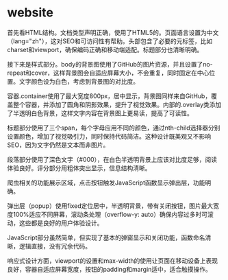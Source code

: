 # website
首先看HTML结构。文档类型声明正确，使用了HTML5的<!DOCTYPE html>。页面语言设置为中文（lang="zh"），这对SEO和可访问性有帮助。头部包含了必要的元标签，比如charset和viewport，确保编码正确和移动端适配。标题部分也清晰明确。

接下来是样式部分。body的背景图使用了GitHub的图片资源，并且设置了no-repeat和cover，这样背景图会自适应屏幕大小，不会重复，同时固定在中心位置。文字颜色设为白色，考虑到背景图的对比度。

容器.container使用了最大宽度800px，居中显示，背景图同样来自GitHub，覆盖整个容器，并添加了圆角和阴影效果，提升了视觉效果。内部的.overlay类添加了半透明白色背景，这样文字内容在背景图上更易读，提高了可读性。

标题部分使用了三个span，每个字母应用不同的颜色，通过nth-child选择器分别设置颜色，增加了视觉吸引力，同时保持代码简洁。这种设计既美观又不影响SEO，因为文字仍然是文本而非图片。

段落部分使用了深色文字（#000），在白色半透明背景上应该对比度足够，阅读体验良好。评分部分用粗体突出显示，信息结构清晰。

爬虫相关的功能展示区域，点击按钮触发JavaScript函数显示弹出层，功能明确。

弹出层（popup）使用fixed定位居中，半透明背景，带有关闭按钮，图片最大宽度100%适应不同屏幕，滚动条处理（overflow-y: auto）确保内容过多时可滚动，这些都是良好的用户体验设计。

JavaScript部分虽然简单，但实现了基本的弹窗显示和关闭功能，函数命名清晰，逻辑直接，没有冗余代码。

响应式设计方面，viewport的设置和max-width的使用让页面在移动设备上表现良好，容器自适应屏幕宽度，按钮的padding和margin适中，适合触摸操作。
